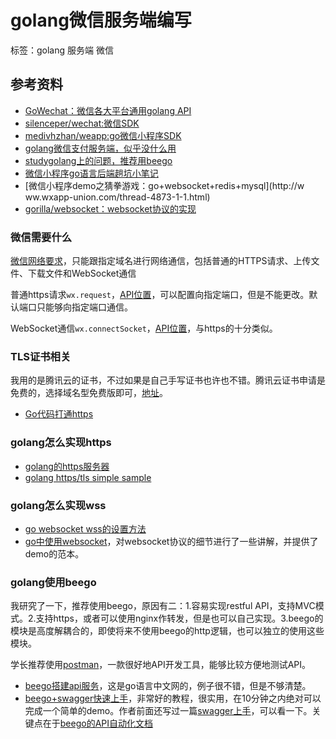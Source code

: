 # golang微信服务端编写

标签：golang 服务端 微信

## 参考资料

* [GoWechat：微信各大平台通用golang API](https://yaotian.github.io/gowechat/)
* [silenceper/wechat:微信SDK](https://github.com/silenceper/wechat)
* [medivhzhan/weapp:go微信小程序SDK](https://github.com/medivhzhan/weapp)
* [golang微信支付服务端，似乎没什么用](https://studygolang.com/articles/5636)
* [studygolang上的问题，推荐用beego](https://studygolang.com/topics/2386)
* [微信小程序go语言后端趟坑小笔记](http://teawater.github.io/docs/wechatgo.html)
* [微信小程序demo之猜拳游戏：go+websocket+redis+mysql](http://w ww.wxapp-union.com/thread-4873-1-1.html)
* [gorilla/websocket：websocket协议的实现](https://github.com/gorilla/websocket)

### 微信需要什么

[微信网络要求](https://developers.weixin.qq.com/miniprogram/dev/framework/ability/network.html)，只能跟指定域名进行网络通信，包括普通的HTTPS请求、上传文件、下载文件和WebSocket通信

普通https请求`wx.request`，[API位置](https://developers.weixin.qq.com/miniprogram/dev/api/wx.request.html)，可以配置向指定端口，但是不能更改。默认端口只能够向指定端口通信。

WebSocket通信`wx.connectSocket`，[API位置](https://developers.weixin.qq.com/miniprogram/dev/api/wx.connectSocket.html)，与https的十分类似。

### TLS证书相关

我用的是腾讯云的证书，不过如果是自己手写证书也许也不错。腾讯云证书申请是免费的，选择域名型免费版即可，[地址](https://cloud.tencent.com/product/ssl)。

* [Go代码打通https](https://segmentfault.com/a/1190000013287122)

### golang怎么实现https

* [golang的https服务器](https://studygolang.com/articles/378)
* [golang https/tls simple sample](https://github.com/denji/golang-tls)

### golang怎么实现wss

* [go websocket wss的设置方法](http://www.zrray.com/art/300)
* [go中使用websocket](http://www.lijiaocn.com/%E7%BC%96%E7%A8%8B/2017/11/03/golang-websocket.html)，对websocket协议的细节进行了一些讲解，并提供了demo的范本。

### golang使用beego

我研究了一下，推荐使用beego，原因有二：1.容易实现restful API，支持MVC模式。2.支持https，或者可以使用nginx作转发，但是也可以自己实现。3.beego的模块是高度解耦合的，即使将来不使用beego的http逻辑，也可以独立的使用这些模块。

学长推荐使用[postman](https://www.getpostman.com/)，一款很好地API开发工具，能够比较方便地测试API。

* [beego搭建api服务](https://studygolang.com/articles/7115)，这是go语言中文网的，例子很不错，但是不够清楚。
* [beego+swagger快速上手](https://juejin.im/post/5a90bec3f265da4e9957a282)，非常好的教程，很实用，在10分钟之内绝对可以完成一个简单的demo。作者前面还写过一篇[swagger上手](https://www.jianshu.com/p/06b7b752a983)，可以看一下。关键点在于[beego的API自动化文档](https://beego.me/docs/advantage/docs.md)